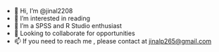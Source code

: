 - 👋 Hi, I’m @jinal2208
- 👀 I’m interested in reading
- 🌱 I’m a SPSS and R Studio enthusiast
- 💞️ Looking to collaborate for opportunities
- 📫 If you need to reach me , please contact at jinalp265@gmail.com

<!---
jinal2208/jinal2208 is a ✨ special ✨ repository because its `README.md` (this file) appears on your GitHub profile.
You can click the Preview link to take a look at your changes.
--->
